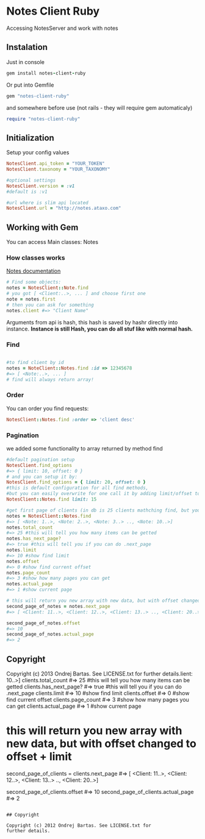 # Notes Client Ruby

Accessing NotesServer and work with notes

## Instalation

Just in console

``` ruby
gem install notes-client-ruby
```

Or put into Gemfile

``` ruby
gem "notes-client-ruby"
```

and somewhere before use (not rails - they will require gem automaticaly)
``` ruby
require "notes-client-ruby"
```

## Initialization

Setup your config values

``` ruby
NotesClient.api_token = "YOUR_TOKEN"
NotesClient.taxonomy = "YOUR_TAXONOMY"

#optional settings
NotesClient.version = :v1
#default is :v1

#url where is slim api located
NotesClient.url = "http://notes.ataxo.com"
```

## Working with Gem

You can access Main classes: Notes

### How classes works

[Notes documentation](http://notes.ataxo.com/doc/v1)

``` ruby
# Find some objects:
notes = NotesClient::Note.find
# you got [ <Client:..>, ... ] and choose first one
note = notes.first
# then you can ask for something
notes.client #=> "Client Name"
```

Arguments from api is hash, this hash is saved by hashr directly into instance.
**Instance is still Hash, you can do all stuf like with normal hash.**

### Find
``` ruby

#to find client by id
notes = NoteClient::Notes.find :id => 12345678
#=> [ <Note:..>, ... ]
# find will always return array!
```

### Order 
 
You can order you find requests:

```ruby
NotesClient::Notes.find :order => 'client desc'
```

### Pagination

we added some functionality to array returned by method find

``` ruby
#default pagination setup
NotesClient.find_options
#=> { limit: 10, offset: 0 }
# and you can setup it by:
NotesClient.find_options = { limit: 20, offset: 0 }
#this is default configuration for all find methods, 
#but you can easily overwrite for one call it by adding limit/offset to find method:
NotesClient::Notes.find limit: 15

#get first page of clients (in db is 25 clients mathching find, but you will get only 10 default find limit)
notes = NotesClient::Notes.find
#=> [ <Note: 1..>, <Note: 2..>, <Note: 3..> .., <Note: 10..>]
notes.total_count
#=> 25 #this will tell you how many items can be getted
notes.has_next_page?
#=> true #this will tell you if you can do .next_page
notes.limit
#=> 10 #show find limit
notes.offset
#=> 0 #show find current offset
notes.page_count
#=> 3 #show how many pages you can get
notes.actual_page
#=> 1 #show current page

# this will return you new array with new data, but with offset changed to offset + limit
second_page_of_notes = notes.next_page
#=> [ <Client: 11..>, <Client: 12..>, <Client: 13..> .., <Client: 20..>]

second_page_of_notes.offset
#=> 10
second_page_of_notes.actual_page
#=> 2
```

## Copyright

Copyright (c) 2013 Ondrej Bartas. See LICENSE.txt for
further details.lient: 10..>]
clients.total_count
#=> 25 #this will tell you how many items can be getted
clients.has_next_page?
#=> true #this will tell you if you can do .next_page
clients.limit
#=> 10 #show find limit
clients.offset
#=> 0 #show find current offset
clients.page_count
#=> 3 #show how many pages you can get
clients.actual_page
#=> 1 #show current page

# this will return you new array with new data, but with offset changed to offset + limit
second_page_of_clients = clients.next_page
#=> [ <Client: 11..>, <Client: 12..>, <Client: 13..> .., <Client: 20..>]

second_page_of_clients.offset
#=> 10
second_page_of_clients.actual_page
#=> 2
```

## Copyright

Copyright (c) 2012 Ondrej Bartas. See LICENSE.txt for
further details.